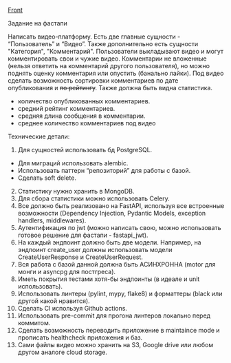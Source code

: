 [Front](https://github.com/xdadaya/videoplatform-front)

Задание на фастапи

Написать видео-платформу. Есть две главные сущности - “Пользователь” и “Видео”. Также дополнительно есть сущности "Категория", "Комментарий". Пользователи выкладывают видео и могут комментировать свои и чужие видео. Комментарии не вложенные (нельзя ответить на комментарий другого пользователя), но можно поднять оценку комментария или опустить (банально лайки). Под видео сделать возможность сортировки комментариев по дате опубликования и ~~по рейтингу~~. Также должна быть видна статистика.
 - количество опубликованных комментариев.
 - средний рейтинг комментариев.
 - средняя длина сообщения в комментарии.
 - среднее количество комментариев под видео

Технические детали:
 1. Для сущностей использовать бд PostgreSQL.
  * Для миграций использовать alembic.
  * Использовать паттерн “репозиторий” для работы с базой.
  * Сделать soft delete.
 2. Статистику нужно хранить в MongoDB.
 3. Для сбора статистики можно использовать Celery.
 4. Все должно быть реализовано на FastAPI, используя все встроенные возможности (Dependency Injection, Pydantic Models, exception handlers, middlewares).
 5. Аутентификация по jwt (можно написать свою, можно использовать готовое решение для фастапи - fastapi_jwt).
 6. На каждый эндпоинт должно быть две модели. Например, на эндпоинт create_user должны использовать модели CreateUserResponse и CreateUserRequest.
 7. Вся работа с базой данной должна быть АСИНХРОННА (motor для монги и asyncpg для постгреса).
 8. Иметь покрытия тестами хотя-бы эндпоинты (в идеале и unit использовать).
 9. Использовать линтеры (pylint, mypy, flake8) и форматтеры (black или другой какой нравится).
 10. Сделать CI используя Github actions. 
 11. Использовать pre-commit для прогона линтеров локально перед коммитом. 
 12. Сделать возможность переводить приложение в maintaince mode и прописать healthcheck приложения и баз. 
 13. Сами файлы видео можно хранить на S3, Google drive или любом другом аналогe cloud storage.
